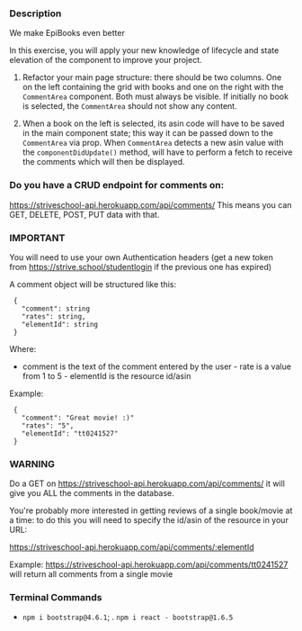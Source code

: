 ### Description 
We make EpiBooks even better

In this exercise, you will apply your new knowledge of lifecycle and state elevation
of the component to improve your project.

1. Refactor your main page structure: there should be two columns.
   One on the left containing the grid with books
   and one on the right with the `CommentArea` component.
   Both must always be visible.
   If initially no book is selected, the `CommentArea` should not show any content.

2. When a book on the left is selected,
   its asin code will have to be saved in the main component state;
   this way it can be passed down to the `CommentArea` via prop.
   When `CommentArea` detects a new asin value with the `componentDidUpdate()` method,
   will have to perform a fetch to receive the comments which will then be displayed.

### Do you have a CRUD endpoint for comments on:

https://striveschool-api.herokuapp.com/api/comments/
This means you can GET, DELETE, POST, PUT data with that.
     
### IMPORTANT
You will need to use your own Authentication headers
(get a new token from https://strive.school/studentlogin if the previous one has expired)

A comment object will be structured like this:

     {
       "comment": string
       "rates": string,
       "elementId": string
     }

Where:
  - comment is the text of the comment entered by the user
         - rate is a value from 1 to 5
         - elementId is the resource id/asin

Example:

     {
       "comment": "Great movie! :)"
       "rates": "5",
       "elementId": "tt0241527"
     }

### WARNING
Do a GET on
https://striveschool-api.herokuapp.com/api/comments/
it will give you ALL the comments in the database.

You're probably more interested in getting reviews of a single book/movie at a time:
to do this you will need to specify the id/asin of the resource in your URL:

https://striveschool-api.herokuapp.com/api/comments/:elementId

Example:
https://striveschool-api.herokuapp.com/api/comments/tt0241527
will return all comments from a single movie

### Terminal Commands
- `npm i bootstrap@4.6.1`;
. `npm i react - bootstrap@1.6.5`
